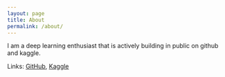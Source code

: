 ```yaml
---
layout: page
title: About
permalink: /about/
---
```


I am a deep learning enthusiast that is actively building in public on github and kaggle.

Links: [GitHub](https://github.com/chizkidd), [Kaggle](https://www.kaggle.com/chizkidd)
